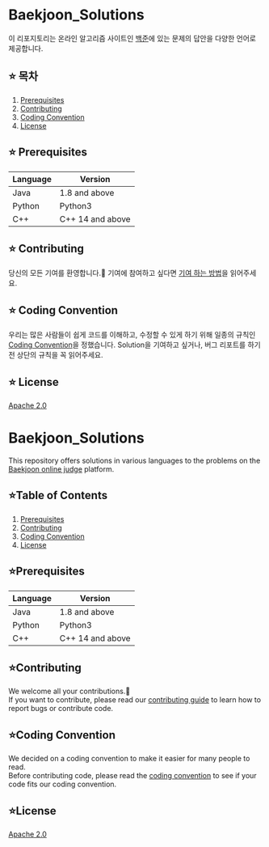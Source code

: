 # Baekjoon_Solutions
이 리포지토리는 온라인 알고리즘 사이트인 [백준](https://www.acmicpc.net/)에 있는 문제의 답안을 다양한 언어로 제공합니다.

## ⭐ 목차
1. [Prerequisites](#-prerequisites)
2. [Contributing](#-contributing)
3. [Coding Convention](#-coding-convention)
4. [License](#-license)

## ⭐ Prerequisites
| Language   | Version         |
| --------   | -------------- |
| Java       | 1.8 and above          |
| Python     | Python3           |
| C++     | C++ 14 and above           |

## ⭐ Contributing
당신의 모든 기여를 환영합니다.🥳 
기여에 참여하고 싶다면 [기여 하는 방법](CONTRIBUTING.md)을 읽어주세요.

## ⭐ Coding Convention
우리는 많은 사람들이 쉽게 코드를 이해하고, 수정할 수 있게 하기 위해 일종의 규칙인 [Coding Convention](CODING_CONVENTION.md)을 정했습니다.
Solution을 기여하고 싶거나, 버그 리포트를 하기 전 상단의 규칙을 꼭 읽어주세요.

## ⭐ License
[Apache 2.0](LICENSE)


# Baekjoon_Solutions
This repository offers solutions in various languages to the problems on the [Baekjoon online judge](https://www.acmicpc.net/) platform.

## ⭐Table of Contents
1. [Prerequisites](#prerequisites)
2. [Contributing](#contributing)
3. [Coding Convention](#coding-convention)
4. [License](#license)

## ⭐Prerequisites
| Language   | Version         |
| --------   | -------------- |
| Java       | 1.8 and above          |
| Python     | Python3           |
| C++     | C++ 14 and above           |

## ⭐Contributing
We welcome all your contributions.🥳   
If you want to contribute, please read our [contributing guide](CONTRIBUTING.md) to learn how to report bugs or contribute code.

## ⭐Coding Convention
We decided on a coding convention to make it easier for many people to read.   
Before contributing code, please read the [coding convention](CODING_CONVENTION.md) to see if your code fits our coding convention.   

## ⭐License
[Apache 2.0](LICENSE)
